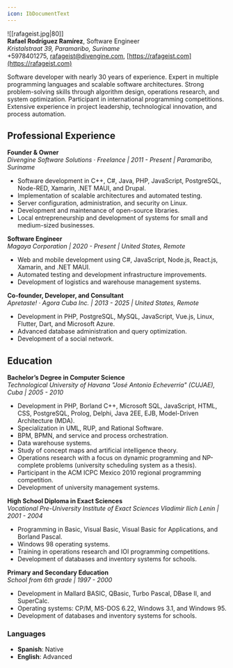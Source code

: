 ```yaml
---
icon: IbDocumentText
---
```

![[rafageist.jpg|80]]  
**Rafael Rodríguez Ramírez**, Software Engineer  
_Kristalstraat 39, Paramaribo, Suriname_  
+5978401275, rafageist@divengine.com, [https://rafageist.com](https://rafageist.com)

Software developer with nearly 30 years of experience. Expert in multiple programming languages and scalable software architectures. Strong problem-solving skills through algorithm design, operations research, and system optimization. Participant in international programming competitions. Extensive experience in project leadership, technological innovation, and process automation.

## **Professional Experience**

**Founder & Owner**  
_Divengine Software Solutions · Freelance | 2011 - Present | Paramaribo, Suriname_

- Software development in C++, C#, Java, PHP, JavaScript, PostgreSQL, Node-RED, Xamarin, .NET MAUI, and Drupal.
- Implementation of scalable architectures and automated testing.
- Server configuration, administration, and security on Linux.
- Development and maintenance of open-source libraries.
- Local entrepreneurship and development of systems for small and medium-sized businesses.

**Software Engineer**  
_Magaya Corporation | 2020 - Present | United States, Remote_

- Web and mobile development using C#, JavaScript, Node.js, React.js, Xamarin, and .NET MAUI.
- Automated testing and development infrastructure improvements.
- Development of logistics and warehouse management systems.

**Co-founder, Developer, and Consultant**  
_Apretaste! · Agora Cuba Inc. | 2013 - 2025 | United States, Remote_

- Development in PHP, PostgreSQL, MySQL, JavaScript, Vue.js, Linux, Flutter, Dart, and Microsoft Azure.
- Advanced database administration and query optimization.
- Development of a social network.

<div style="page-break-after: always;"></div>

## **Education**

**Bachelor’s Degree in Computer Science**  
_Technological University of Havana "José Antonio Echeverría" (CUJAE), Cuba | 2005 - 2010_

- Development in PHP, Borland C++, Microsoft SQL, JavaScript, HTML, CSS, PostgreSQL, Prolog, Delphi, Java 2EE, EJB, Model-Driven Architecture (MDA).
- Specialization in UML, RUP, and Rational Software.
- BPM, BPMN, and service and process orchestration.
- Data warehouse systems.
- Study of concept maps and artificial intelligence theory.
- Operations research with a focus on dynamic programming and NP-complete problems (university scheduling system as a thesis).
- Participant in the ACM ICPC Mexico 2010 regional programming competition.
- Development of university management systems.

**High School Diploma in Exact Sciences**  
_Vocational Pre-University Institute of Exact Sciences Vladimir Ilich Lenin | 2001 - 2004_

- Programming in Basic, Visual Basic, Visual Basic for Applications, and Borland Pascal.
- Windows 98 operating systems.
- Training in operations research and IOI programming competitions.
- Development of databases and inventory systems for schools.

**Primary and Secondary Education**  
_School from 6th grade | 1997 - 2000_

- Development in Mallard BASIC, QBasic, Turbo Pascal, DBase II, and SuperCalc.
- Operating systems: CP/M, MS-DOS 6.22, Windows 3.1, and Windows 95.
- Development of databases and inventory systems for schools.

### **Languages**

- **Spanish**: Native
- **English**: Advanced